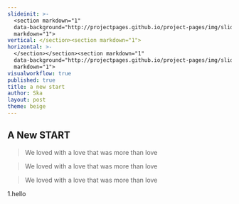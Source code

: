 ```yaml
---
slideinit: >-
  <section markdown="1"
  data-background="http://projectpages.github.io/project-pages/img/slidebackground.png"><section
  markdown="1">
vertical: </section><section markdown="1">
horizontal: >-
  </section></section><section markdown="1"
  data-background="http://projectpages.github.io/project-pages/img/slidebackground.png"><section
  markdown="1">
visualworkflow: true
published: true
title: a new start
author: Ska
layout: post
theme: beige
---
```

## A New START

> We loved with a love that was more than love


> We loved with a love that was more than love

> We loved with a love that was more than love


1.hello
